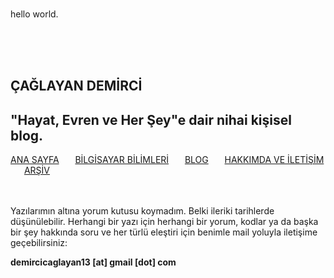 <br><p3>hello world.</p3>
<html>
	<head>
		<title>Ana Sayfa</title>
		<link rel="stylesheet" type="text/css" href="RMStyle.css">
		<link rel="icon" href="coloricon.png">
		<link rel="stylesheet" href="sunburst.css">
		<script src="highlight.pack.js"></script><script>hljs.initHighlightingOnLoad();</script>
	</head>
	<br><br><br>
</html>
  

## ÇAĞLAYAN DEMİRCİ
<p2>"Hayat, Evren ve Her Şey"e dair nihai kişisel blog.</p2>
---
[ANA SAYFA](https://caglayandemirci.github.io) &nbsp;&emsp;
[BİLGİSAYAR BİLİMLERİ](https://caglayandemirci.github.io/page2)	&nbsp;&emsp;
[BLOG](https://caglayandemirci.github.io/page2)	&nbsp;&emsp;
[HAKKIMDA VE İLETİŞİM](https://caglayandemirci.github.io/iletisim)	&nbsp;&emsp;
[ARŞİV](https://caglayandemirci.github.io/page2)	&nbsp;&emsp;
<br><br><br>

Yazılarımın altına yorum kutusu koymadım. Belki ileriki tarihlerde düşünülebilir. Herhangi bir yazı için herhangi bir yorum, kodlar ya da başka bir şey hakkında soru ve her türlü eleştiri için benimle mail yoluyla iletişime geçebilirsiniz:

**demircicaglayan13 [at] gmail [dot] com**
